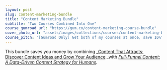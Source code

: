 ```yaml
---
layout: post
slug: content-marketing-bundle
title: "Content Marketing Bundle"
subtitle: "Two Courses Combined Into One"
course_gumroad_url: "https://gum.co/content-marketing-course-bundle"
cover_photo_url: "assets/images/collections/courses/content-marketing-bundle/content-marketing-bundle-cover.png"
course_pitch: "[Gumroad Only] Get both of my courses at once, save 16%"
---
```

This bundle saves you money by combining _[Content That Attracts: Discover Content Ideas and Grow Your Audience](/courses/content-that-attracts) _with _[Full-Funnel Content: A Data-Driven Content Strategy for Humans](/courses/full-funnel-content)_.